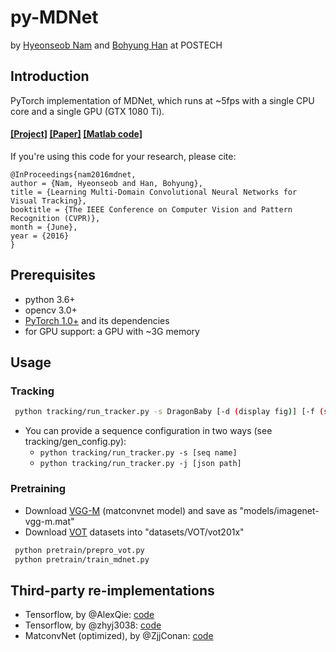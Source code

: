 # py-MDNet

by [Hyeonseob Nam](https://kr.linkedin.com/in/hyeonseob-nam/) and [Bohyung Han](http://cvlab.postech.ac.kr/~bhhan/) at POSTECH

## Introduction
PyTorch implementation of MDNet, which runs at ~5fps with a single CPU core and a single GPU (GTX 1080 Ti).
#### [[Project]](http://cvlab.postech.ac.kr/research/mdnet/) [[Paper]](https://arxiv.org/abs/1510.07945) [[Matlab code]](https://github.com/HyeonseobNam/MDNet)

If you're using this code for your research, please cite:

	@InProceedings{nam2016mdnet,
	author = {Nam, Hyeonseob and Han, Bohyung},
	title = {Learning Multi-Domain Convolutional Neural Networks for Visual Tracking},
	booktitle = {The IEEE Conference on Computer Vision and Pattern Recognition (CVPR)},
	month = {June},
	year = {2016}
	}
 
## Prerequisites
- python 3.6+
- opencv 3.0+
- [PyTorch 1.0+](http://pytorch.org/) and its dependencies 
- for GPU support: a GPU with ~3G memory

## Usage

### Tracking
```bash
 python tracking/run_tracker.py -s DragonBaby [-d (display fig)] [-f (save fig)]
```
 - You can provide a sequence configuration in two ways (see tracking/gen_config.py):
   - ```python tracking/run_tracker.py -s [seq name]```
   - ```python tracking/run_tracker.py -j [json path]```
 
### Pretraining
 - Download [VGG-M](http://www.vlfeat.org/matconvnet/models/imagenet-vgg-m.mat) (matconvnet model) and save as "models/imagenet-vgg-m.mat"
 - Download [VOT](http://www.votchallenge.net/) datasets into "datasets/VOT/vot201x"
``` bash
 python pretrain/prepro_vot.py
 python pretrain/train_mdnet.py
```

## Third-party re-implementations
- Tensorflow, by @AlexQie: [code](https://github.com/AlexQie/MDNet)
- Tensorflow, by @zhyj3038: [code](https://github.com/zhyj3038/PyMDNet)
- MatconvNet (optimized), by @ZjjConan: [code](https://github.com/ZjjConan/Optimized-MDNet)
